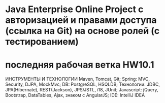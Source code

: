 Java Enterprise Online Project c авторизацией и правами доступа (ссылка
на Git) на основе ролей (с тестированием) 
===============================
последняя рабочая ветка HW10.1
===============================
ИНСТРУМЕНТЫ И ТЕХНОЛОГИИ
Maven, Tomcat, Git;
Spring: MVC, Security, DJPA, MockMvc;
DB: PostgreSQL, HSQLDB;
Технологии: JDBC, JPA(Hibernate), REST(Jackson), JPS/JSTL, i18, JUnit;
Javascript: jQuery, Bootstrap, DataTables, Ajax, знаком с AngularJS;
IDE: IntelliJ IDEA



